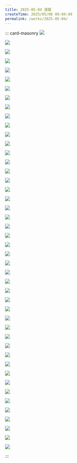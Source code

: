 ```yaml
---
title: 2025-05-04 漫展
createTime: 2025/05/06 09:04:49
permalink: /works/2025-05-04/
---
```


::: card-masonry
![](https://oss.ajohn.top/blog/works/2025-05-04/DSC_9791.webp)

![](https://oss.ajohn.top/blog/works/2025-05-04/DSC_9792.webp)

![](https://oss.ajohn.top/blog/works/2025-05-04/DSC_9793.webp)

![](https://oss.ajohn.top/blog/works/2025-05-04/DSC_9794.webp)

![](https://oss.ajohn.top/blog/works/2025-05-04/DSC_9795.webp)

![](https://oss.ajohn.top/blog/works/2025-05-04/DSC_9796.webp)

![](https://oss.ajohn.top/blog/works/2025-05-04/DSC_9797.webp)

![](https://oss.ajohn.top/blog/works/2025-05-04/DSC_9798.webp)

![](https://oss.ajohn.top/blog/works/2025-05-04/DSC_9799.webp)

![](https://oss.ajohn.top/blog/works/2025-05-04/DSC_9800.webp)

![](https://oss.ajohn.top/blog/works/2025-05-04/DSC_9801.webp)

![](https://oss.ajohn.top/blog/works/2025-05-04/DSC_9802.webp)

![](https://oss.ajohn.top/blog/works/2025-05-04/DSC_9803.webp)

![](https://oss.ajohn.top/blog/works/2025-05-04/DSC_9804.webp)

![](https://oss.ajohn.top/blog/works/2025-05-04/DSC_9805.webp)

![](https://oss.ajohn.top/blog/works/2025-05-04/DSC_9806.webp)

![](https://oss.ajohn.top/blog/works/2025-05-04/DSC_9807.webp)

![](https://oss.ajohn.top/blog/works/2025-05-04/DSC_9808.webp)

![](https://oss.ajohn.top/blog/works/2025-05-04/DSC_9809.webp)

![](https://oss.ajohn.top/blog/works/2025-05-04/DSC_9810.webp)

![](https://oss.ajohn.top/blog/works/2025-05-04/DSC_9811.webp)

![](https://oss.ajohn.top/blog/works/2025-05-04/DSC_9812.webp)

![](https://oss.ajohn.top/blog/works/2025-05-04/DSC_9813.webp)

![](https://oss.ajohn.top/blog/works/2025-05-04/DSC_9814.webp)

![](https://oss.ajohn.top/blog/works/2025-05-04/DSC_9815.webp)

![](https://oss.ajohn.top/blog/works/2025-05-04/DSC_9816.webp)

![](https://oss.ajohn.top/blog/works/2025-05-04/DSC_9817.webp)

![](https://oss.ajohn.top/blog/works/2025-05-04/DSC_9818.webp)

![](https://oss.ajohn.top/blog/works/2025-05-04/DSC_9819.webp)

![](https://oss.ajohn.top/blog/works/2025-05-04/DSC_9821.webp)

![](https://oss.ajohn.top/blog/works/2025-05-04/DSC_9822.webp)

![](https://oss.ajohn.top/blog/works/2025-05-04/DSC_9823.webp)

![](https://oss.ajohn.top/blog/works/2025-05-04/DSC_9824.webp)

![](https://oss.ajohn.top/blog/works/2025-05-04/DSC_9826.webp)

![](https://oss.ajohn.top/blog/works/2025-05-04/DSC_9827.webp)

![](https://oss.ajohn.top/blog/works/2025-05-04/DSC_9828.webp)

![](https://oss.ajohn.top/blog/works/2025-05-04/DSC_9829.webp)

![](https://oss.ajohn.top/blog/works/2025-05-04/DSC_9830.webp)

![](https://oss.ajohn.top/blog/works/2025-05-04/DSC_9831.webp)

![](https://oss.ajohn.top/blog/works/2025-05-04/DSC_9832.webp)

![](https://oss.ajohn.top/blog/works/2025-05-04/DSC_9833.webp)

![](https://oss.ajohn.top/blog/works/2025-05-04/DSC_9834.webp)

![](https://oss.ajohn.top/blog/works/2025-05-04/DSC_9835.webp)

![](https://oss.ajohn.top/blog/works/2025-05-04/DSC_9836.webp)

![](https://oss.ajohn.top/blog/works/2025-05-04/DSC_9841.webp)

![](https://oss.ajohn.top/blog/works/2025-05-04/DSC_9842.webp)

:::